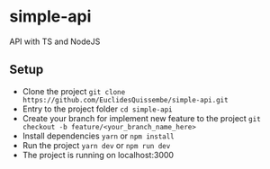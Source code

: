 # simple-api

API with TS and NodeJS

## Setup

- Clone the project `git clone https://github.com/EuclidesQuissembe/simple-api.git`
- Entry to the project folder `cd simple-api`
- Create your branch for implement new feature to the project `git checkout -b feature/<your_branch_name_here>`
- Install dependencies `yarn` or `npm install`
- Run the project `yarn dev` or `npm run dev`
- The project is running on localhost:3000
